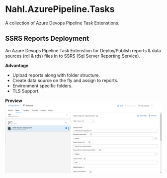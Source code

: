 # Nahl.AzurePipeline.Tasks

A collection of Azure Devops Pipeline Task Extenstions.

## SSRS Reports Deployment
An Azure Devops Pipeline Task Extenstion for Deploy/Publish reports & data sources (rdl & rds) files in to SSRS (Sql Server Reporting Service).

**Advantage**
- Upload reports along with folder structure.
- Create data source on the fly and assign to reports.
- Environment specific folders.
- TLS Support.

**Preview**
![Preview of SSRS Reports Deployment Extension](/screenshots/SSRSReportsDeployment-preview.png "Preview of SSRS Reports Deployment Extension")